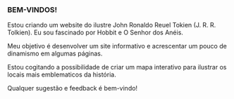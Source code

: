 ### BEM-VINDOS! ###

Estou criando um website do ilustre John Ronaldo Reuel Tokien (J. R. R. Tolkien). Eu sou fascinado por Hobbit e O Senhor dos Anéis.

Meu objetivo é desenvolver um site informativo e acrescentar um pouco de dinamismo em algumas páginas. 

Estou cogitando a possibilidade de criar um mapa interativo para ilustrar os locais mais emblematicos da história. 

Qualquer sugestão e feedback é bem-vindo!
